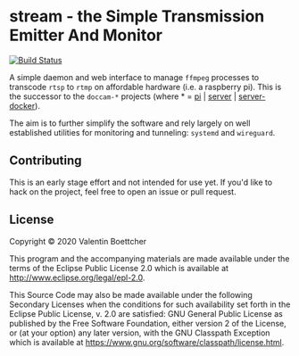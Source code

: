 # stream - the Simple Transmission Emitter And Monitor
[![Build Status](https://travis-ci.org/vale981/stream.svg?branch=master)](https://travis-ci.org/vale981/stream)

A simple daemon and web interface to manage `ffmpeg` processes to
transcode `rtsp` to `rtmp` on affordable hardware (i.e. a raspberry
pi). This is the successor to the `doccam-*` projects (where * =
[pi](https://gitlab.com/vale9811/doccam-pi) |
[server](https://gitlab.com/vale9811/doccam-server) |
[server-docker](https://gitlab.com/vale9811/doccam-server-docker)).

The aim is to further simplify the software and rely largely on well
established utilities for monitoring and tunneling: `systemd` and
`wireguard`.

## Contributing

This is an early stage effort and not intended for use yet. If you'd
like to hack on the project, feel free to open an issue or pull
request.

## License

Copyright © 2020 Valentin Boettcher

This program and the accompanying materials are made available under the
terms of the Eclipse Public License 2.0 which is available at
http://www.eclipse.org/legal/epl-2.0.

This Source Code may also be made available under the following Secondary
Licenses when the conditions for such availability set forth in the Eclipse
Public License, v. 2.0 are satisfied: GNU General Public License as published by
the Free Software Foundation, either version 2 of the License, or (at your
option) any later version, with the GNU Classpath Exception which is available
at https://www.gnu.org/software/classpath/license.html.
